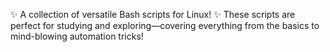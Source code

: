 ✨ A collection of versatile Bash scripts for Linux! ✨
These scripts are perfect for studying and exploring—covering everything from the basics to mind-blowing automation tricks!
